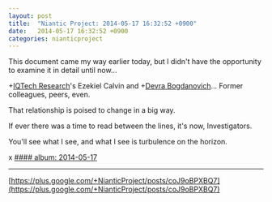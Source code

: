 ```yaml
---
layout: post
title:  "Niantic Project: 2014-05-17 16:32:52 +0900"
date:   2014-05-17 16:32:52 +0900
categories: nianticproject
---
```

This document came my way earlier today, but I didn't have the opportunity to examine it in detail until now...

+[IQTech Research](https://plus.google.com/108020987035258478791 "")'s Ezekiel Calvin and +[Devra Bogdanovich](https://plus.google.com/102598577258553073047 "")... Former colleagues, peers, even. 

That relationship is poised to change in a big way.

If ever there was a time to read between the lines, it's now, Investigators.

You'll see what I see, and what I see is turbulence on the horizon.

x
[#### album: 2014-05-17](https://plus.google.com/photos/105211554081025512763/albums/6014293277558718225 "")
- - -
[https://plus.google.com/+NianticProject/posts/coJ9oBPXBQ7](https://plus.google.com/+NianticProject/posts/coJ9oBPXBQ7)
